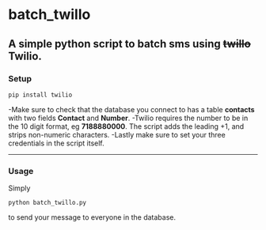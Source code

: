 # batch_twillo
A simple python script to batch sms using ~~twillo~~ Twilio.
------------------------------------------------------------

### Setup

```
pip install twilio
```

-Make sure to check that the database you connect to has a table **contacts** with two fields **Contact** and **Number**.
-Twilio requires the number to be in the 10 digit format, eg **7188880000**. The script adds the leading +1, and strips non-numeric characters. 
-Lastly make sure to set your three credentials in the script itself. 

----------------------------------------------------------

### Usage

Simply

```
python batch_twillo.py
```

to send your message to everyone in the database. 